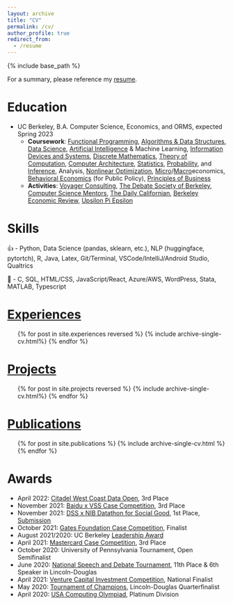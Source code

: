 ```yaml
---
layout: archive
title: "CV"
permalink: /cv/
author_profile: true
redirect_from:
  - /resume
---
```


{% include base_path %}

For a summary, please reference my [resume](https://github.com/petezh/ModuLatex-Resume/blob/master/resume-general/Peter_Zhang_Resume.pdf).

Education
======
* UC Berkeley, B.A. Computer Science, Economics, and ORMS, expected Spring 2023
  * <strong>Coursework</strong>: [Functional Programming](https://inst.eecs.berkeley.edu/~cs61a/su20/), [Algorithms & Data Structures](http://fa20.datastructur.es/), [Data Science](https://ds100.org/sp21/), [Artificial Intelligence](https://inst.eecs.berkeley.edu/~cs188/su21/) & Machine Learning, [Information Devices and Systems](https://inst.eecs.berkeley.edu/~ee16a/su20/), [Discrete Mathematics](https://www.fa20.eecs70.org/), [Theory of Computation](https://www.avishaytal.org/cs-172-computability-and-complexity-fall-2022), [Computer Architecture](https://cs61c.org/fa21/), [Statistics](https://classes.berkeley.edu/content/2020-fall-stat-20-001-lec-001), [Probability](https://www.stat134.org/), and [Inference](https://data102.org/fa22/), Analysis, [Nonlinear Optimization](https://lavaei.ieor.berkeley.edu/Course_IEOR160_Fall_2021.html), [Micro](https://classes.berkeley.edu/content/2021-Spring-ECON-101A-001-LEC-001)/[Macro](https://classes.berkeley.edu/content/2021-Spring-ECON-101B-001-LEC-001)economics, [Behavioral Economics](https://www.econ.berkeley.edu/course/summer-2021/119-psych-and-econ-lecture) (for Public Policy), [Principles of Business](https://classes.berkeley.edu/content/2021-fall-ugba-10-001-lec-001)
  * <strong>Activities</strong>: [Voyager Consulting](http://www.voyagerconsulting.org/), [The Debate Society of Berkeley](https://debate.berkeley.edu/), [Computer Science Mentors](https://csmentors.berkeley.edu/), [The Daily Californian](https://www.dailycal.org/author/peterzhang), [Berkeley Economic Review](https://econreview.berkeley.edu/), [Upsilon Pi Epsilon](https://upe.berkeley.edu/)

Skills
======

👍 - Python, Data Science (pandas, sklearn, etc.), NLP (huggingface, pytortch), R, Java, Latex, Git/Terminal, VSCode/IntelliJ/Android Studio, Qualtrics

🤏 -  C, SQL, HTML/CSS, JavaScript/React, Azure/AWS, WordPress, Stata, MATLAB, Typescript

[Experiences](../experiences)
======

<ul>{% for post in site.experiences reversed %}
  {% include archive-single-cv.html%}
{% endfor %}</ul>

[Projects](../projects)
======

<ul>{% for post in site.projects reversed %}
  {% include archive-single-cv.html%}
{% endfor %}</ul>

[Publications](../publications)
======
  <ul>{% for post in site.publications %}
    {% include archive-single-cv.html %}
  {% endfor %}</ul>

Awards
======
  * April 2022: [Citadel West Coast Data Open](https://www.citadel.com/careers/the-data-open/), 3rd Place
  * November 2021: [Baidu x VSS Case Competition](https://www.facebook.com/events/1218686891977031), 3rd Place
  * November 2021: [DSS x NIB Datathon for Social Good](https://www.facebook.com/events/933047190947185?), 1st Place, [Submission](https://deepnote.com/project/DSG-2021-hwkWxyo9TJ2UY0W82_n-Vg/%2F01_notebook.ipynb)
  * October 2021: [Gates Foundation Case Competition](https://www.facebook.com/events/833366260673950), Finalist
  * August 2021/2020: UC Berkeley [Leadership Award](https://alumni.berkeley.edu/community/scholarships/leadership-award)
  * April 2021: [Mastercard Case Competition](https://www.facebook.com/groups/892224561557976), 3rd Place
  * October 2020: University of Pennsylvania Tournament, Open Semifinalist
  * June 2020: [National Speech and Debate Tournament](https://s3.amazonaws.com/tabroom-files/tourns/15780/results/20212/2020-HS-Nationals-Results-Packet.pdf), 11th Place & 6th Speaker in Lincoln-Douglas
  * April 2021: [Venture Capital Investment Competition](https://www.vcic.org/category/year/2021/), National Finalist
  * May 2020: [Tournament of Champions](https://www.tabroom.com/index/tourn/index.mhtml?tourn_id=13038), Lincoln-Douglas Quarterfinalist
  * April 2020: [USA Computing Olympiad](http://www.usaco.org/index.php?page=open20results), Platinum Division